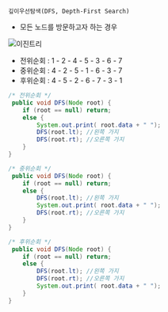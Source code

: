 `깊이우선탐색(DFS, Depth-First Search)` </br>
- 모든 노드를 방문하고자 하는 경우

![이진트리](https://user-images.githubusercontent.com/28912774/120569404-ce26a900-c450-11eb-8be6-c72bae145569.png)
- 전위순회 : 1 - 2 - 4 - 5 - 3 - 6 - 7
- 중위순회 : 4 - 2 - 5 - 1 - 6 - 3 - 7
- 후위순회 : 4 - 5 - 2 - 6 - 7 - 3 - 1

```java
/* 전위순회 */
 public void DFS(Node root) {
    if (root == null) return;
    else {
        System.out.print( root.data + " ");
        DFS(root.lt); //왼쪽 가지
        DFS(root.rt); //오른쪽 가지
    }
}

/* 중위순회 */
 public void DFS(Node root) {
    if (root == null) return;
    else {
        DFS(root.lt); //왼쪽 가지
        System.out.print( root.data + " ");
        DFS(root.rt); //오른쪽 가지
    }
}

/* 후위순회 */
 public void DFS(Node root) {
    if (root == null) return;
    else {
        DFS(root.lt); //왼쪽 가지
        DFS(root.rt); //오른쪽 가지
        System.out.print( root.data + " ");
    }
}
```